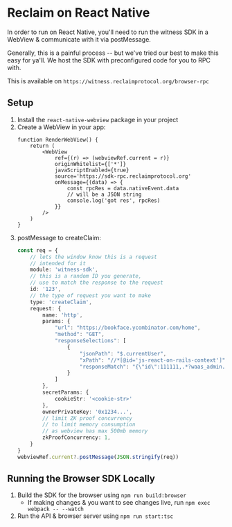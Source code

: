 # Reclaim on React Native

In order to run on React Native, you'll need to run the witness SDK in a WebView & communicate with it via postMessage.

Generally, this is a painful process -- but we've tried our best to make this easy for ya'll. We host the SDK with preconfigured code for you to RPC with.

This is available on `https://witness.reclaimprotocol.org/browser-rpc`

## Setup

1. Install the `react-native-webview` package in your project
2. Create a WebView in your app:
	``` tsx
	function RenderWebView() {
		return (
			<WebView
				ref={(r) => (webviewRef.current = r)}
				originWhitelist={['*']}
				javaScriptEnabled={true}
				source='https://sdk-rpc.reclaimprotocol.org'
				onMessage={(data) => {
					const rpcRes = data.nativeEvent.data
					// will be a JSON string
					console.log('got res', rpcRes)
				}}
			/>
		)
	}
	```
3. postMessage to createClaim:
	```ts
	const req = {
		// lets the window know this is a request
		// intended for it
		module: 'witness-sdk',
		// this is a random ID you generate,
		// use to match the response to the request
		id: '123',
		// the type of request you want to make
		type: 'createClaim',
		request: {
			name: 'http',
			params: {
				"url": "https://bookface.ycombinator.com/home",
				"method": "GET",
				"responseSelections": [
					{
						"jsonPath": "$.currentUser",
						"xPath": "//*[@id='js-react-on-rails-context']",
						"responseMatch": "{\"id\":111111,.*?waas_admin.*?:{.*?}.*?:{.*?}.*?(?:full_name|first_name).*?}"
					}
				]
			},
			secretParams: {
				cookieStr: '<cookie-str>'
			},
			ownerPrivateKey: '0x1234...',
			// limit ZK proof concurrency
			// to limit memory consumption
			// as webview has max 500mb memory
			zkProofConcurrency: 1,
		}
	}
	webviewRef.current?.postMessage(JSON.stringify(req))
	```

## Running the Browser SDK Locally

1. Build the SDK for the browser using `npm run build:browser`
	- If making changes & you want to see changes live, run `npm exec webpack -- --watch`
2. Run the API & browser server using `npm run start:tsc`
